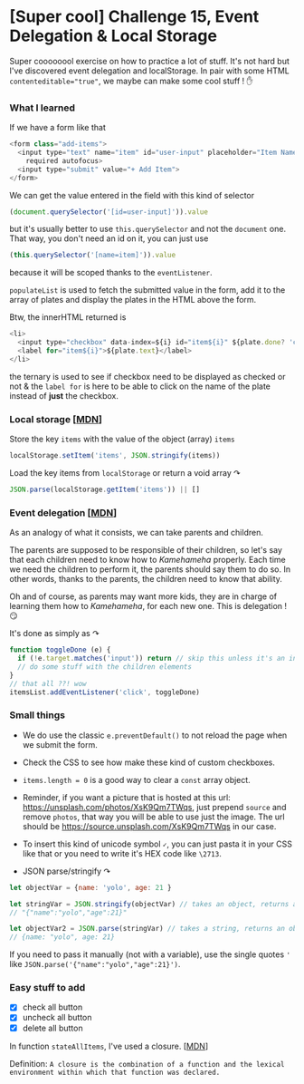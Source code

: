 # [Super cool] Challenge 15, Event Delegation & Local Storage
Super coooooool exercise on how to practice a lot of stuff. It's not hard but
  I've discovered event delegation and localStorage. In pair with some HTML
  `contenteditable="true"`, we maybe can make some cool stuff ! :hand:

### What I learned
If we have a form like that
```js
<form class="add-items">
  <input type="text" name="item" id="user-input" placeholder="Item Name"
    required autofocus>
  <input type="submit" value="+ Add Item">
</form>
```

We can get the value entered in the field with this kind of selector
```js
(document.querySelector('[id=user-input]')).value
```
but it's usually better to use `this.querySelector` and not the
`document` one. That way, you don't need an id on it, you can just use
```js
(this.querySelector('[name=item]')).value
```
because it will be scoped thanks to the `eventListener`.

`populateList` is used to fetch the submitted value in the form, add it to the
  array of plates and display the plates in the HTML above the form.

Btw, the innerHTML returned is
```js
<li>
  <input type="checkbox" data-index=${i} id="item${i}" ${plate.done? 'checked' : ''} />
  <label for="item${i}">${plate.text}</label>
</li>
```
the ternary is used to see if checkbox need to be displayed as checked or not &
  the `label for` is here to be able to click on the name of the plate instead
  of **just** the checkbox.

### Local storage [[MDN][1]]
Store the key `items` with the value of the object (array) `items`
```js
localStorage.setItem('items', JSON.stringify(items))
```

Load the key items from `localStorage` or return a void array ↷
```js
JSON.parse(localStorage.getItem('items')) || []
```

### Event delegation [[MDN][2]]
As an analogy of what it consists, we can take parents and children.

The parents are supposed to be responsible of their children, so let's say that
  each children need to know how to _Kamehameha_ properly. Each time we need the
  children to perform it, the parents should say them to do so. In other words,
  thanks to the parents, the children need to know that ability.

Oh and of course, as parents may want more kids, they are in charge of learning
  them how to _Kamehameha_, for each new one. This is delegation ! :smirk:

It's done as simply as ↷
```js
function toggleDone (e) {
  if (!e.target.matches('input')) return // skip this unless it's an input
  // do some stuff with the children elements
}
// that all ??! wow
itemsList.addEventListener('click', toggleDone)
```

### Small things
- We do use the classic `e.preventDefault()` to not reload the page when we
  submit the form.

- Check the CSS to see how make these kind of custom checkboxes.

- `items.length = 0` is a good way to clear a `const` array object.

- Reminder, if you want a picture that is hosted at this url:
  https://unsplash.com/photos/XsK9Qm7TWqs, just prepend `source` and remove
  `photos`, that way you will be able to use just the image. The url should be
  https://source.unsplash.com/XsK9Qm7TWqs in our case.

- To insert this kind of unicode symbol `✓`, you can just pasta it in your CSS
  like that or you need to write it's HEX code like `\2713`.

- JSON parse/stringify ↷
```js
let objectVar = {name: 'yolo', age: 21 }

let stringVar = JSON.stringify(objectVar) // takes an object, returns a string
// "{"name":"yolo","age":21}"

let objectVar2 = JSON.parse(stringVar) // takes a string, returns an object (JSON)
// {name: "yolo", age: 21}
```

If you need to pass it manually (not with a variable), use the single quotes `'`
like `JSON.parse('{"name":"yolo","age":21}')`.

### Easy stuff to add

- [x] check all button
- [x] uncheck all button
- [x] delete all button

In function `stateAllItems`, I've used a closure. [[MDN][3]]

Definition: `A closure is the combination of a function and the lexical
 environment within which that function was declared.`

[1]: https://developer.mozilla.org/en-US/docs/Web/API/Window/localStorage
[2]: https://developer.mozilla.org/en-US/docs/Web/API/Event/target
[3]: https://developer.mozilla.org/en-US/docs/Web/JavaScript/Closures